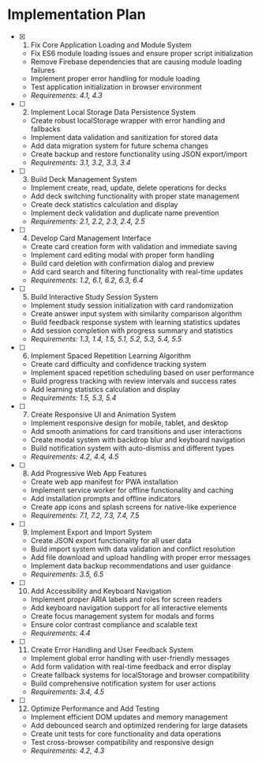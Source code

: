 # Implementation Plan

- [x] 1. Fix Core Application Loading and Module System
  - Fix ES6 module loading issues and ensure proper script initialization
  - Remove Firebase dependencies that are causing module loading failures
  - Implement proper error handling for module loading
  - Test application initialization in browser environment
  - _Requirements: 4.1, 4.3_

- [ ] 2. Implement Local Storage Data Persistence System
  - Create robust localStorage wrapper with error handling and fallbacks
  - Implement data validation and sanitization for stored data
  - Add data migration system for future schema changes
  - Create backup and restore functionality using JSON export/import
  - _Requirements: 3.1, 3.2, 3.3, 3.4_

- [ ] 3. Build Deck Management System
  - Implement create, read, update, delete operations for decks
  - Add deck switching functionality with proper state management
  - Create deck statistics calculation and display
  - Implement deck validation and duplicate name prevention
  - _Requirements: 2.1, 2.2, 2.3, 2.4, 2.5_

- [ ] 4. Develop Card Management Interface
  - Create card creation form with validation and immediate saving
  - Implement card editing modal with proper form handling
  - Build card deletion with confirmation dialog and preview
  - Add card search and filtering functionality with real-time updates
  - _Requirements: 1.2, 6.1, 6.2, 6.3, 6.4_

- [ ] 5. Build Interactive Study Session System
  - Implement study session initialization with card randomization
  - Create answer input system with similarity comparison algorithm
  - Build feedback response system with learning statistics updates
  - Add session completion with progress summary and statistics
  - _Requirements: 1.3, 1.4, 1.5, 5.1, 5.2, 5.3, 5.4, 5.5_

- [ ] 6. Implement Spaced Repetition Learning Algorithm
  - Create card difficulty and confidence tracking system
  - Implement spaced repetition scheduling based on user performance
  - Build progress tracking with review intervals and success rates
  - Add learning statistics calculation and display
  - _Requirements: 1.5, 5.3, 5.4_

- [ ] 7. Create Responsive UI and Animation System
  - Implement responsive design for mobile, tablet, and desktop
  - Add smooth animations for card transitions and user interactions
  - Create modal system with backdrop blur and keyboard navigation
  - Build notification system with auto-dismiss and different types
  - _Requirements: 4.2, 4.4, 4.5_

- [ ] 8. Add Progressive Web App Features
  - Create web app manifest for PWA installation
  - Implement service worker for offline functionality and caching
  - Add installation prompts and offline indicators
  - Create app icons and splash screens for native-like experience
  - _Requirements: 7.1, 7.2, 7.3, 7.4, 7.5_

- [ ] 9. Implement Export and Import System
  - Create JSON export functionality for all user data
  - Build import system with data validation and conflict resolution
  - Add file download and upload handling with proper error messages
  - Implement data backup recommendations and user guidance
  - _Requirements: 3.5, 6.5_

- [ ] 10. Add Accessibility and Keyboard Navigation
  - Implement proper ARIA labels and roles for screen readers
  - Add keyboard navigation support for all interactive elements
  - Create focus management system for modals and forms
  - Ensure color contrast compliance and scalable text
  - _Requirements: 4.4_

- [ ] 11. Create Error Handling and User Feedback System
  - Implement global error handling with user-friendly messages
  - Add form validation with real-time feedback and error display
  - Create fallback systems for localStorage and browser compatibility
  - Build comprehensive notification system for user actions
  - _Requirements: 3.4, 4.5_

- [ ] 12. Optimize Performance and Add Testing
  - Implement efficient DOM updates and memory management
  - Add debounced search and optimized rendering for large datasets
  - Create unit tests for core functionality and data operations
  - Test cross-browser compatibility and responsive design
  - _Requirements: 4.2, 4.3_